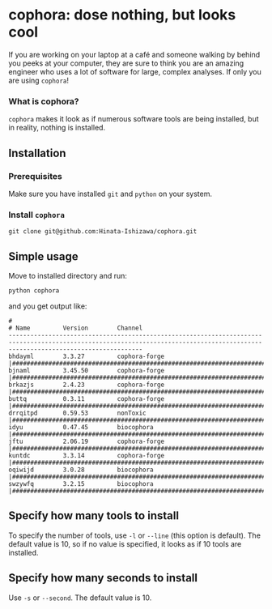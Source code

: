 # cophora: dose nothing, but looks cool

If you are working on your laptop at a café and someone walking by behind you peeks at your computer, they are sure to think you are an amazing engineer who uses a lot of software for large, complex analyses. If only you are using `cophora`!

### What is cophora?
`cophora` makes it look as if numerous software tools are being installed, but in reality, nothing is installed.

## Installation

### Prerequisites
Make sure you have installed `git` and `python` on your system.

### Install `cophora`
```
git clone git@github.com:Hinata-Ishizawa/cophora.git
```

## Simple usage
Move to installed directory and run:

```sh
python cophora
```
and you get output like:
```
#
# Name         Version        Channel
---------------------------------------------------------------------------------------------------------------------------------------------------------------------------------
bhdayml        3.3.27         cophora-forge  |##################################################################################################################################|
bjnaml         3.45.50        cophora-forge  |##################################################################################################################################|
brkazjs        2.4.23         cophora-forge  |##################################################################################################################################|
buttq          0.3.11         cophora-forge  |##################################################################################################################################|
drrqitpd       0.59.53        nonToxic       |##################################################################################################################################|
idyu           0.47.45        biocophora     |##################################################################################################################################|
jftu           2.06.19        cophora-forge  |##################################################################################################################################|
kuntdc         3.3.14         cophora-forge  |##################################################################################################################################|
oqiwijd        3.0.28         biocophora     |##################################################################################################################################|
swzywfq        3.2.15         biocophora     |##################################################################################################################################|
```

## Specify how many tools to install
To specify the number of tools, use `-l` or `--line` (this option is default). The default value is 10, so if no value is specified, it looks as if 10 tools are installed.

## Specify how many seconds to install
Use `-s` or `--second`. The default value is 10.
